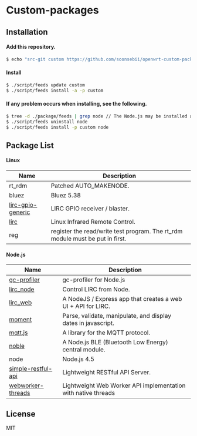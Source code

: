 # Custom-packages

## Installation

#### Add this repository.
```bash
$ echo "src-git custom https://github.com/soonsebii/openwrt-custom-package.git" >> feeds.conf.default
```

#### Install
```bash
$ ./script/feeds update custom
$ ./script/feeds install -a -p custom
```

#### If any problem occurs when installing, see the following.
```bash
$ tree -d ./package/feeds | grep node // The Node.js may be installed already. (in OpenWRT Core)
$ ./script/feeds uninstall node
$ ./script/feeds install -p custom node
```

## Package List

#### Linux
| Name                         | Description                       |
| ---------------------------- | --------------------------------- |
| rt_rdm | Patched AUTO_MAKENODE. |
| bluez | Bluez 5.38 |
| [lirc-gpio-generic](https://github.com/danitool/openwrt-pkgs/tree/cc/lirc-gpio-generic) | LIRC GPIO receiver / blaster. |
| [lirc](https://github.com/danitool/openwrt-pkgs/tree/cc/lirc) | Linux Infrared Remote Control. |
| reg | register the read/write test program. The rt_rdm module must be put in first. |

#### Node.js
| Name                         | Description                       |
| ---------------------------- | --------------------------------- |
| [gc-profiler](https://github.com/bretcope/node-gc-profiler) | gc-profiler for Node.js |
| [lirc_node](https://github.com/alexbain/lirc_node) | Control LIRC from Node. |
| [lirc_web](https://github.com/alexbain/lirc_web) | A NodeJS / Express app that creates a web UI + API for LIRC. |
| [moment](https://github.com/moment/moment) | Parse, validate, manipulate, and display dates in javascript. |
| [mqtt.js](https://github.com/mqttjs/MQTT.js) | A library for the MQTT protocol. |
| [noble](https://github.com/sandeepmistry/noble) | A Node.js BLE (Bluetooth Low Energy) central module. |
| node | Node.js 4.5 |
| [simple-restful-api](https://github.com/soonsebii/simple-restful-api) | Lightweight RESTful API Server. |
| [webworker-threads](https://github.com/audreyt/node-webworker-threads) | Lightweight Web Worker API implementation with native threads |

## License
MIT

